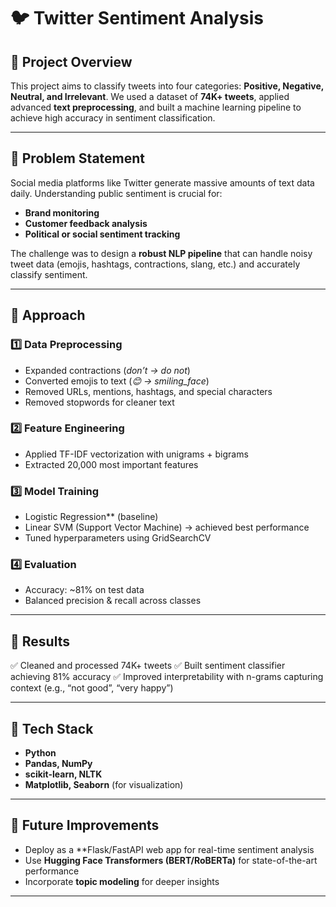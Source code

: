 

# 🐦 Twitter Sentiment Analysis

## 📌 Project Overview

This project aims to classify tweets into four categories: **Positive, Negative, Neutral, and Irrelevant**.
We used a dataset of **74K+ tweets**, applied advanced **text preprocessing**, and built a machine learning pipeline to achieve high accuracy in sentiment classification.

---

## 🔹 Problem Statement

Social media platforms like Twitter generate massive amounts of text data daily.
Understanding public sentiment is crucial for:

* **Brand monitoring**
* **Customer feedback analysis**
* **Political or social sentiment tracking**

The challenge was to design a **robust NLP pipeline** that can handle noisy tweet data (emojis, hashtags, contractions, slang, etc.) and accurately classify sentiment.

---

## 🔹 Approach

### 1️⃣ Data Preprocessing

* Expanded contractions (*don’t → do not*)
* Converted emojis to text (*😊 → smiling\_face*)
* Removed URLs, mentions, hashtags, and special characters
* Removed stopwords for cleaner text

### 2️⃣ Feature Engineering

* Applied TF-IDF vectorization with unigrams + bigrams
* Extracted 20,000 most important features

### 3️⃣ Model Training

* Logistic Regression** (baseline)
* Linear SVM (Support Vector Machine) → achieved best performance
* Tuned hyperparameters using GridSearchCV

### 4️⃣ Evaluation

* Accuracy: \~81% on test data
* Balanced precision & recall across classes

---

## 🔹 Results

✅ Cleaned and processed 74K+ tweets
✅ Built sentiment classifier achieving 81% accuracy
✅ Improved interpretability with n-grams capturing context (e.g., “not good”, “very happy”)


---

## 🔹 Tech Stack

* **Python**
* **Pandas, NumPy**
* **scikit-learn, NLTK**
* **Matplotlib, Seaborn** (for visualization)

---

## 🔹 Future Improvements

* Deploy as a **Flask/FastAPI web app for real-time sentiment analysis
* Use **Hugging Face Transformers (BERT/RoBERTa)** for state-of-the-art performance
* Incorporate **topic modeling** for deeper insights

---


